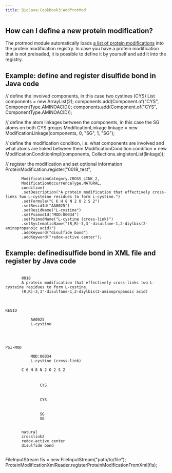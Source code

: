```yaml
---
title: BioJava:CookBook3:AddProtMod
---
```


How can I define a new protein modification?
--------------------------------------------

The protmod module automatically loads [a list of protein
modifications](BioJava:CookBook3:SupportedProtMod "wikilink") into the
protein modification registry. In case you have a protein modification
that is not preloaded, it is possible to define it by yourself and add
it into the registry.

Example: define and register disulfide bond in Java code
--------------------------------------------------------

<java> // define the involved components, in this case two cystines
(CYS) List<Component> components = new ArrayList<Component>(2);
components.add(Component.of("CYS", ComponentType.AMINOACID));
components.add(Component.of("CYS", ComponentType.AMINOACID));

// define the atom linkages between the components, in this case the SG
atoms on both CYS groups ModificationLinkage linkage = new
ModificationLinkage(components, 0, "SG", 1, "SG");

// define the modification condition, i.e. what components are involved
and what atoms are linked between them ModificationCondition condition =
new ModificationConditionImpl(components,
Collections.singletonList(linkage));

// register the modification and set optional information
ProteinModification.register("0018\_test",

`       ModificationCategory.CROSS_LINK_2,`  
`       ModificationOccurrenceType.NATURAL,`  
`       condition)`  
`       .setDescription("A protein modification that effectively cross-links two L-cysteine residues to form L-cystine.")`  
`       .setFormula("C 6 H 8 N 2 O 2 S 2")`  
`       .setResidId("AA0025")`  
`       .setResidName("L-cystine")`  
`       .setPsimodId("MOD:00034")`  
`       .setPsimodName("L-cystine (cross-link)")`  
`       .setSystematicName("(R,R)-3,3'-disulfane-1,2-diylbis(2-aminopropanoic acid)")`  
`       .addKeyword("disulfide bond")`  
`       .addKeyword("redox-active center");`

</java>

Example: definedisulfide bond in XML file and register by Java code
-------------------------------------------------------------------

<xml> <ProteinModifications>

`   `<Entry>  
`       `<Id>`0018`</Id>  
`       `<Description>`A protein modification that effectively cross-links two L-cysteine residues to form L-cystine.`</Description>  
`       `<SystematicName>`(R,R)-3,3'-disulfane-1,2-diylbis(2-aminopropanoic acid)`</SystematicName>  
`       `<CrossReference>  
`           `

    RESID

`           `<Id>`AA0025`</Id>  
`           `<Name>`L-cystine`</Name>  
`       `</CrossReference>  
`       `<CrossReference>  
`           `

    PSI-MOD

`           `<Id>`MOD:00034`</Id>  
`           `<Name>`L-cystine (cross-link)`</Name>  
`       `</CrossReference>  
`       `<Formula>`C 6 H 8 N 2 O 2 S 2`</Formula>  
`       `<Condition>  
`           `<Component type="AminoAcid" label="1">  
`               `<Id source="PDBCC">`CYS`</Id>  
`           `</Component>  
`           `<Component type="AminoAcid" label="2">  
`               `<Id source="PDBCC">`CYS`</Id>  
`           `</Component>  
`           `<Bond>  
`               `<Atom component="1">`SG`</Atom>  
`               `<Atom component="2">`SG`</Atom>  
`           `</Bond>  
`       `</Condition>  
`       `<Occurrence>`natural`</Occurrence>  
`       `<Category>`crosslink2`</Category>  
`       `<Keyword>`redox-active center`</Keyword>  
`       `<Keyword>`disulfide bond`</Keyword>  
`   `</Entry>

</ProteinModifications> </xml>

<java> FileInputStream fis = new FileInputStream("path/to/file");
ProteinModificationXmlReader.registerProteinModificationFromXml(fis);
</java>
